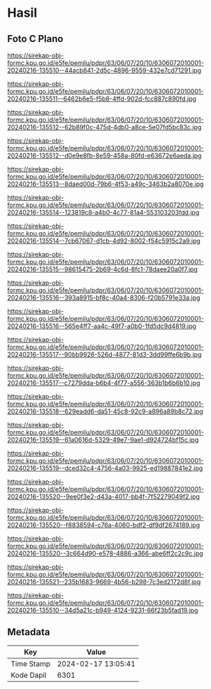# Hasil

## Foto C Plano

https://sirekap-obj-formc.kpu.go.id/e5fe/pemilu/pdpr/63/06/07/20/10/6306072010001-20240216-135510--44acb841-2d5c-4896-9559-432e7cd71291.jpg

https://sirekap-obj-formc.kpu.go.id/e5fe/pemilu/pdpr/63/06/07/20/10/6306072010001-20240216-135511--6462b6e5-f5b8-4ffd-902d-fcc887c890fd.jpg

https://sirekap-obj-formc.kpu.go.id/e5fe/pemilu/pdpr/63/06/07/20/10/6306072010001-20240216-135512--62b89f0c-475d-4db0-a8ce-5e07fd5bc83c.jpg

https://sirekap-obj-formc.kpu.go.id/e5fe/pemilu/pdpr/63/06/07/20/10/6306072010001-20240216-135512--d0e9e8fb-8e59-458a-80fd-e63672e6aeda.jpg

https://sirekap-obj-formc.kpu.go.id/e5fe/pemilu/pdpr/63/06/07/20/10/6306072010001-20240216-135513--8daed00d-79b6-4f53-a49c-3463b2a8070e.jpg

https://sirekap-obj-formc.kpu.go.id/e5fe/pemilu/pdpr/63/06/07/20/10/6306072010001-20240216-135514--123819c8-a4b0-4c77-81a4-553103203fdd.jpg

https://sirekap-obj-formc.kpu.go.id/e5fe/pemilu/pdpr/63/06/07/20/10/6306072010001-20240216-135514--7cb67067-d1cb-4d92-8002-f54c5915c2a9.jpg

https://sirekap-obj-formc.kpu.go.id/e5fe/pemilu/pdpr/63/06/07/20/10/6306072010001-20240216-135515--98615475-2b69-4c6d-8fc1-78daee20a0f7.jpg

https://sirekap-obj-formc.kpu.go.id/e5fe/pemilu/pdpr/63/06/07/20/10/6306072010001-20240216-135516--393a8915-bf8c-40a4-8306-f20b5791e33a.jpg

https://sirekap-obj-formc.kpu.go.id/e5fe/pemilu/pdpr/63/06/07/20/10/6306072010001-20240216-135516--565e4ff7-aa4c-49f7-a0b0-1fd5dc9d4819.jpg

https://sirekap-obj-formc.kpu.go.id/e5fe/pemilu/pdpr/63/06/07/20/10/6306072010001-20240216-135517--90bb9926-526d-4877-81d3-3dd99ffe6b9b.jpg

https://sirekap-obj-formc.kpu.go.id/e5fe/pemilu/pdpr/63/06/07/20/10/6306072010001-20240216-135517--c7279dda-b6b4-4f77-a556-363b1b6b6b10.jpg

https://sirekap-obj-formc.kpu.go.id/e5fe/pemilu/pdpr/63/06/07/20/10/6306072010001-20240216-135518--629eadd6-da51-45c8-92c9-a896a89b8c72.jpg

https://sirekap-obj-formc.kpu.go.id/e5fe/pemilu/pdpr/63/06/07/20/10/6306072010001-20240216-135519--61a0616d-5329-49e7-9ae1-d924724bf15c.jpg

https://sirekap-obj-formc.kpu.go.id/e5fe/pemilu/pdpr/63/06/07/20/10/6306072010001-20240216-135519--dced32c4-4756-4a03-9925-ed19887841e2.jpg

https://sirekap-obj-formc.kpu.go.id/e5fe/pemilu/pdpr/63/06/07/20/10/6306072010001-20240216-135520--9ee0f3e2-d43a-4017-bb4f-7f52279049f2.jpg

https://sirekap-obj-formc.kpu.go.id/e5fe/pemilu/pdpr/63/06/07/20/10/6306072010001-20240216-135520--f8838594-c76a-4060-bdf2-df9df2674189.jpg

https://sirekap-obj-formc.kpu.go.id/e5fe/pemilu/pdpr/63/06/07/20/10/6306072010001-20240216-135520--3c664d90-e578-4886-a366-abe6ff2c2c9c.jpg

https://sirekap-obj-formc.kpu.go.id/e5fe/pemilu/pdpr/63/06/07/20/10/6306072010001-20240216-135521--235b1683-9669-4b56-b298-7c3ed2172d8f.jpg

https://sirekap-obj-formc.kpu.go.id/e5fe/pemilu/pdpr/63/06/07/20/10/6306072010001-20240216-135510--34d5a21c-b949-4124-9231-66f23b5fad19.jpg


## Metadata

| Key        | Value               |
| ---------- | ------------------- |
| Time Stamp | 2024-02-17 13:05:41 |
| Kode Dapil | 6301                |



